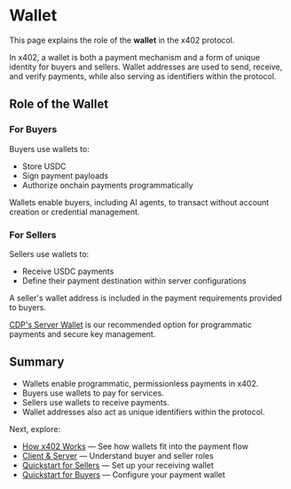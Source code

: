 # Wallet

This page explains the role of the **wallet** in the x402 protocol.

In x402, a wallet is both a payment mechanism and a form of unique identity for buyers and sellers. Wallet addresses are used to send, receive, and verify payments, while also serving as identifiers within the protocol.

## Role of the Wallet

### For Buyers

Buyers use wallets to:

* Store USDC
* Sign payment payloads
* Authorize onchain payments programmatically

Wallets enable buyers, including AI agents, to transact without account creation or credential management.

### For Sellers

Sellers use wallets to:

* Receive USDC payments
* Define their payment destination within server configurations

A seller's wallet address is included in the payment requirements provided to buyers.

[CDP's Server Wallet](/server-wallets/v1/concepts/wallets) is our recommended option for programmatic payments and secure key management.

## Summary

* Wallets enable programmatic, permissionless payments in x402.
* Buyers use wallets to pay for services.
* Sellers use wallets to receive payments.
* Wallet addresses also act as unique identifiers within the protocol.

Next, explore:

* [How x402 Works](/x402/core-concepts/how-it-works) — See how wallets fit into the payment flow
* [Client & Server](/x402/core-concepts/client-server) — Understand buyer and seller roles
* [Quickstart for Sellers](/x402/quickstart-for-sellers) — Set up your receiving wallet
* [Quickstart for Buyers](/x402/quickstart-for-buyers) — Configure your payment wallet
